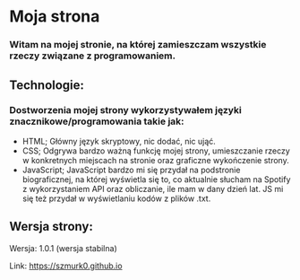 # Moja strona
### Witam na mojej stronie, na której zamieszczam wszystkie rzeczy związane z programowaniem. 


## Technologie:
### Dostworzenia mojej strony wykorzystywałem języki znacznikowe/programowania takie jak:

- HTML; Główny język skryptowy, nic dodać, nic ująć.
- CSS; Odgrywa bardzo ważną funkcję mojej strony, umieszczanie rzeczy w konkretnych miejscach na stronie oraz graficzne wykończenie strony. 
- JavaScript; JavaScript bardzo mi się przydał na podstronie biograficznej, na której wyświetla się to, co aktualnie słucham na Spotify z wykorzystaniem API oraz obliczanie, ile mam w dany dzień lat. JS mi się też przydał w wyświetlaniu kodów z plików .txt.

## Wersja strony:
Wersja: 1.0.1 (wersja stabilna)

Link: https://szmurk0.github.io
